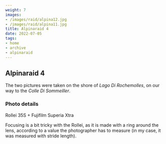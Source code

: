 ```yaml
---
weight: 7
images:
- /images/raid/alpina12.jpg
- /images/raid/alpina11.jpg
title: Alpinaraid 4
date: 2022-07-05
tags:
- home
- archive
- alpinaraid
---
```


## Alpinaraid 4

The two pictures were taken on the shore of <i>Lago Di Rochemolles</i>, on our way to the <i>Colle Di Sommeiller</i>.

### Photo details

Rollei 35S + Fujifilm Superia Xtra

Focusing is a bit tricky with the Rollei, as it is made with a ring around the lens, according to a value the photographer has to measure (in my case, it was measured with stride length).